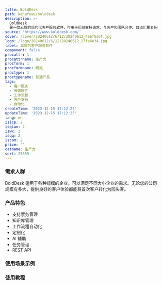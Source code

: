 ```yaml
---
title: BoldDesk
path: kehufuwu/bolddesk
description: >-
  BoldDesk
  是一款云端的现代化客户服务软件，可用于组织支持请求、与客户和团队合作、自动化重复任务，提升整体客户体验。它能加快支持响应时间、节省自动化工作时间、定制和重新品牌以适应您的业务、替代传统的基于邮件的支持、提高客户满意度、利用内置分析功能做出明智决策、在一个地方管理所有客户、无缝集成您喜爱的工具、提高支持人员的工作效率、避免安装和维护的麻烦、确保安全性和合规性、拥有现代直观的用户界面。
source: 'https://www.bolddesk.com/'
cover: /cover/20240612/6/12/20240612_4ebf8ddf.jpg
logo: /logo/20240612/6/12/20240612_27fa6e34.jpg
label: 高效的客户服务软件
component: false
procattr: 1
procattrname: 生产力
procform: 1
procformname: 网站
proctype: 1
proctypename: 普通产品
tags:
  - 客户服务
  - 云端软件
  - 工作流程
  - 客户支持
  - 自动化
createTime: '2023-12-15 17:12:25'
updateTime: '2023-12-15 17:12:25'
lang: en
isicp: 2
isqian: 2
iswx: 2
isqq: 2
iscom: 2
price: ''
catname: 生产力
sort: 25859
---
```




### 需求人群
BoldDesk 适用于各种规模的企业，可以满足不同大小企业的需求。无论您的公司规模有多大，提供良好的客户体验都能将首次客户转化为回头客。

### 产品特色
- 支持票务管理
- 知识库管理
- 工作流程自动化
- 定制化
- AI 辅助
- 任务管理
- REST API

### 使用场景示例


### 使用教程


  
